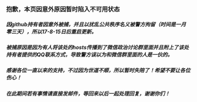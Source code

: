 ### 抱歉，本页因意外原因暂时陷入不可用状态

##### 因github持有者因意外被捕，并且以扰乱公共秩序名义被警方拘留（时间是一月零三天），所以17-8-15日后重启更新。

##### 被捕原因是因为有人将该处的hosts传播到了微信政治讨论群里面并且附上了该处持有者提供的QQ联系方式，导致警方误以为和微信群里面的人是一伙的。

##### 感谢各位一直以来的支持，不过因为世道不顺，所以暂时失陪了！希望不要让各位伤心！

##### 在此期间若有事情请直接发邮件，等回来以后一起处理回复，谢谢你们！
